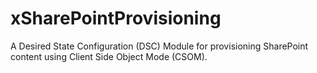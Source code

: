 # xSharePointProvisioning
A Desired State Configuration (DSC) Module for provisioning SharePoint content using Client Side Object Mode (CSOM).

